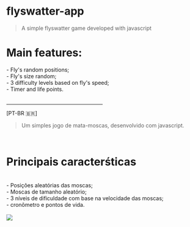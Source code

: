# flyswatter-app
<blockquote> A simple flyswatter game developed with javascript </blockquote>
<h1> Main features: </h1>
- Fly's random positions;</br>
- Fly's size random; </br>
- 3 difficulty levels based on fly's speed; </br>
- Timer and life points.</br>
</br>
<hr width = 50%>
[PT-BR 🇧🇷] 
<blockquote> Um simples jogo de mata-moscas, desenvolvido com javascript.</blockquote> </br>
<h1> Principais caracterśticas </h1> </br>
- Posições aleatórias das moscas;</br>
- Moscas de tamanho aleatório;</br>
- 3 níveis de dificuldade com base na velocidade das moscas;</br>
- cronômetro e pontos de vida. </br> 
</br>
 <img src="https://github.com/requaresma/flyswatter-app/blob/master/imagens/app-flyswatter.gif"/>

